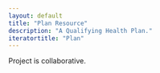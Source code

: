 ```yaml
---
layout: default
title: "Plan Resource"
description: "A Qualifying Health Plan."
iteratortitle: "Plan"
---
```


Project is collaborative.